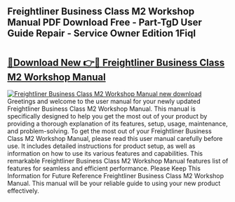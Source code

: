 ## Freightliner Business Class M2 Workshop Manual PDF Download Free - Part-TgD User Guide Repair - Service Owner Edition 1FiqI

# <h2><a href="http://bc21446.oget.top/?id=Freightliner+Business+Class+M2+Workshop+Manual">🔗Download New 👉🔴 Freightliner Business Class M2 Workshop Manual</a></h2>

[![Freightliner Business Class M2 Workshop Manual new download](https://i.imgur.com/5g1atiW.png)](http://bc21446.oget.top/?id=Freightliner+Business+Class+M2+Workshop+Manual)
Greetings and welcome to the user manual for your newly updated Freightliner Business Class M2 Workshop Manual. This manual is specifically designed to help you get the most out of your product by providing a thorough explanation of its features, setup, usage, maintenance, and problem-solving. To get the most out of your Freightliner Business Class M2 Workshop Manual, please read this user manual carefully before use. It includes detailed instructions for product setup, as well as information on how to use its various features and capabilities. This remarkable Freightliner Business Class M2 Workshop Manual features list of features for seamless and efficient performance. Please Keep This Information for Future Reference Freightliner Business Class M2 Workshop Manual. This manual will be your reliable guide to using your new product effectively.
